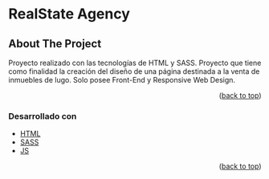 <h1>RealState Agency</h1>


<!-- ABOUT THE PROJECT -->
## About The Project

Proyecto realizado con las tecnologías de HTML y SASS. Proyecto que tiene como finalidad la creación del diseño de una página destinada a la venta de inmuebles de lugo. Solo posee Front-End y Responsive Web Design.

<p align="right">(<a href="#top">back to top</a>)</p>



### Desarrollado con

* [HTML](https://developer.mozilla.org/es/docs/Web/HTML)
* [SASS](https://sass-lang.com/)
* [JS](https://developer.mozilla.org/es/docs/Web/JavaScript)

<p align="right">(<a href="#top">back to top</a>)</p>


